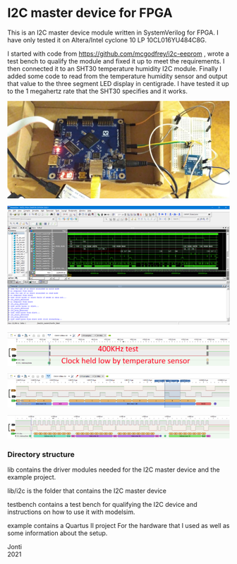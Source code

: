 # I2C master device for FPGA

This is an I2C master device module written in SystemVerilog for FPGA. I have only tested it on Altera/Intel cyclone 10 LP 10CL016YU484C8G.

I started with code from https://github.com/mcgodfrey/i2c-eeprom , wrote a test bench to qualify the module and fixed it up to meet the requirements. I then connected it to an SHT30 temperature humidity I2C module. Finally I added some code to read from the temperature humidity sensor and output that value to the three segment LED display in centigrade. I have tested it up to the 1 megahertz rate that the SHT30 specifies and it works.

![](images/setup.jpg)

![](images/testbench.png)

![](images/400KHz_clock_held_low_by_temperature_sensor.png)

![](images/1MHz_test.png)

![](images/real_life_temp_sensor.png)

### Directory structure

lib contains the driver modules needed for the I2C master device and the example project.

lib/i2c is the folder that contains the I2C master device

testbench contains a test bench for qualifying the I2C device and instructions on how to use it with modelsim.

example contains a Quartus II project For the hardware that I used as well as some information about the setup.

Jonti<br>
2021






